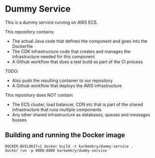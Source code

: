 # Dummy Service

This is a dummy service running on AWS ECS.

This repository contains:

- The actual Java code that defines the component and goes into the Dockerfile
- The CDK infrastructure code that creates and manages the infrastructure needed for this component
- A Github workflow that does a test build as part of the CI process

TODO:

- Also push the resulting container to our repository
- A Github workflow that deploys the AWS infrastructure

This repository does NOT contain:

- The ECS cluster, load balancer, CDN etc that is part of the shared infrastructure that runs multiple components
- Any other shared infrastructure as databases, queues and messages busses



## Building and running the Docker image

```
DOCKER_BUILDKIT=1 docker build -t karbemkry/dummy-service .
docker run -p 8080:8080 karbemkry/dummy-service
```

